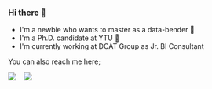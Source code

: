 ### Hi there 👋

- I'm a newbie who wants to master as a data-bender :seedling:
- I'm a Ph.D. candidate at YTU :star2:
- I'm currently working at DCAT Group as Jr. BI Consultant 

You can also reach me here;

 <a href="https://www.linkedin.com/in/aleynaer/"><img src="https://img.shields.io/badge/-aleynaer-blue?style=flat-square&logo=Linkedin&logoColor=white&link=hhttps://www.linkedin.com/in/aleynaer/" /></a>&nbsp;&nbsp;&nbsp;
 <a href="https://twitter.com/ErAleyna_"><img src="https://img.shields.io/twitter/follow/ErAleyna_?style=social" /></a>



